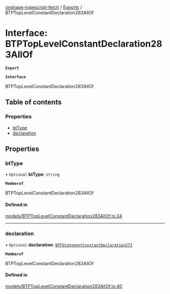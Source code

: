 [onshape-typescript-fetch](../README.md) / [Exports](../modules.md) / BTPTopLevelConstantDeclaration283AllOf

# Interface: BTPTopLevelConstantDeclaration283AllOf

**`Export`**

**`Interface`**

BTPTopLevelConstantDeclaration283AllOf

## Table of contents

### Properties

- [btType](BTPTopLevelConstantDeclaration283AllOf.md#bttype)
- [declaration](BTPTopLevelConstantDeclaration283AllOf.md#declaration)

## Properties

### btType

• `Optional` **btType**: `string`

**`Memberof`**

BTPTopLevelConstantDeclaration283AllOf

#### Defined in

[models/BTPTopLevelConstantDeclaration283AllOf.ts:34](https://github.com/toebes/onshape-typescript-fetch/blob/3e11ae1/models/BTPTopLevelConstantDeclaration283AllOf.ts#L34)

___

### declaration

• `Optional` **declaration**: [`BTPStatementConstantDeclaration273`](BTPStatementConstantDeclaration273.md)

**`Memberof`**

BTPTopLevelConstantDeclaration283AllOf

#### Defined in

[models/BTPTopLevelConstantDeclaration283AllOf.ts:40](https://github.com/toebes/onshape-typescript-fetch/blob/3e11ae1/models/BTPTopLevelConstantDeclaration283AllOf.ts#L40)
